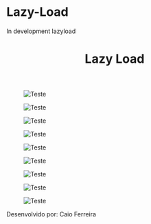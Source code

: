 # Lazy-Load
In development lazyload 

<!DOCTYPE html><html lang="pt-br"><head><meta http-equiv="X-UA-Compatible" content="IE=edge"><meta charset="UTF-8"><meta name="viewport" content="width=device-width,initial-scale=1,maximum-scale=1,user-scalable=0"><meta name="msapplication-tap-highlight" content="no"><meta name="theme-color" content="#000000"><meta name="mobile-web-app-capable" content="yes"><meta name="application-name" content="Lazy Load"><meta name="apple-mobile-web-app-capable" content="yes"><meta name="apple-mobile-web-app-status-bar-style" content="black"><meta name="apple-mobile-web-app-title" content="Lazy Load"><link rel="stylesheet" href="css/style.css"></head><body><header class="layout-header"><h1>Lazy Load</h1></header><main class="layout-main"><figure class="figure"><picture><source media="(min-width:1600px)" srcset="https://i.ytimg.com/vi/rcrsWPu4-PY/maxresdefault.jpg"><source media="(max-width:1200px)" srcset="https://piologandogames.webnode.com/_files/200000315-dc19add16b/deathstroke___slade_wilson_by_shockythegreat-d78pzxr.jpg"><img class="img-responsive" data-lazyimg="https://fsmedia.imgix.net/00/52/c6/0c/dc07/4912/8ee1/b7cf84e4ecc9/oliver-queen-reunites-with-his-number-one-frenemy-deathstroke-in-arrow-season-5-finale.jpeg?rect=0%2C0%2C1024%2C511&auto=format%2Ccompress&w=650" alt="Teste"></picture></figure><figure class="figure"><img class="img-responsive" data-lazyimg="https://i.ytimg.com/vi/rcrsWPu4-PY/maxresdefault.jpg" alt="Teste"></figure><figure class="figure"><img class="img-responsive" data-lazyimg="https://piologandogames.webnode.com/_files/200000315-dc19add16b/deathstroke___slade_wilson_by_shockythegreat-d78pzxr.jpg" alt="Teste"></figure><figure class="figure"><img class="img-responsive" data-lazyimg="https://fsmedia.imgix.net/00/52/c6/0c/dc07/4912/8ee1/b7cf84e4ecc9/oliver-queen-reunites-with-his-number-one-frenemy-deathstroke-in-arrow-season-5-finale.jpeg?rect=0%2C0%2C1024%2C511&auto=format%2Ccompress&w=650" alt="Teste"></figure><figure class="figure"><img class="img-responsive" data-lazyimg="https://fsmedia.imgix.net/00/52/c6/0c/dc07/4912/8ee1/b7cf84e4ecc9/oliver-queen-reunites-with-his-number-one-frenemy-deathstroke-in-arrow-season-5-finale.jpeg?rect=0%2C0%2C1024%2C511&auto=format%2Ccompress&w=650" alt="Teste"></figure><figure class="figure"><img class="img-responsive" data-lazyimg="https://fsmedia.imgix.net/00/52/c6/0c/dc07/4912/8ee1/b7cf84e4ecc9/oliver-queen-reunites-with-his-number-one-frenemy-deathstroke-in-arrow-season-5-finale.jpeg?rect=0%2C0%2C1024%2C511&auto=format%2Ccompress&w=650" alt="Teste"></figure><figure class="figure"><img class="img-responsive" data-lazyimg="https://fsmedia.imgix.net/00/52/c6/0c/dc07/4912/8ee1/b7cf84e4ecc9/oliver-queen-reunites-with-his-number-one-frenemy-deathstroke-in-arrow-season-5-finale.jpeg?rect=0%2C0%2C1024%2C511&auto=format%2Ccompress&w=650" alt="Teste"></figure><figure class="figure"><img class="img-responsive" data-lazyimg="https://fsmedia.imgix.net/00/52/c6/0c/dc07/4912/8ee1/b7cf84e4ecc9/oliver-queen-reunites-with-his-number-one-frenemy-deathstroke-in-arrow-season-5-finale.jpeg?rect=0%2C0%2C1024%2C511&auto=format%2Ccompress&w=650" alt="Teste"></figure><figure class="figure"><img class="img-responsive" data-lazyimg="https://jerimumgeek.oportaln10.com.br/wp-content/uploads/2017/02/teen-titans-the-judas-contract-deathstroke.jpg" alt="Teste"></figure></main><footer class="layout-footer">Desenvolvido por: Caio Ferreira</footer></body><script src="js/script.js"></script></html>
